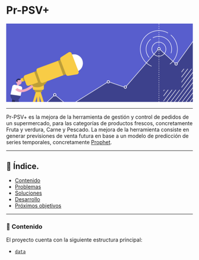 # **Pr-PSV+**

![portada](https://github.com/dapafer/auto_Pr-PSV/blob/main/images/sales_preds.png)

***

Pr-PSV+ es la mejora de la herramienta de gestión y control de pedidos de un supermercado, para las categorías de productos frescos, concretamente Fruta y verdura, Carne y Pescado. La mejora de la herramienta consiste en generar previsiones de venta futura en base a un modelo de predicción de series temporales, concretamente [Prophet](https://facebook.github.io/prophet/).

---
## 📌 **Índice.**

- [Contenido](#cont)
- [Problemas](#obj_princ)
- [Soluciones](#fact_tot)
- [Desarrollo](#fact_tot_sub)
- [Próximos objetivos](#prod_cat)

---
<a name="cont"/>

### 📂 **Contenido**

El proyecto cuenta con la siguiente estructura principal:

- [`data`](https://github.com/dapafer/auto_Pr-PSV/blob/main/data)